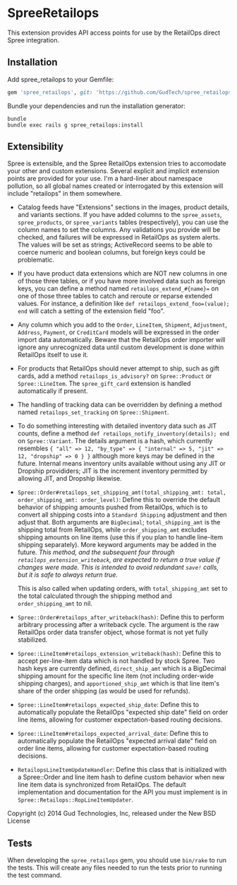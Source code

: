 SpreeRetailops
==============

This extension provides API access points for use by the RetailOps direct Spree integration.

Installation
------------

Add spree_retailops to your Gemfile:

```ruby
gem 'spree_retailops', git: 'https://github.com/GudTech/spree_retailops.git'
```

Bundle your dependencies and run the installation generator:

```shell
bundle
bundle exec rails g spree_retailops:install
```

Extensibility
-------------

Spree is extensible, and the Spree RetailOps extension tries to accomodate your other and custom extensions.
Several explicit and implicit extension points are provided for your use.
I'm a hard-liner about namespace pollution, so all global names created or interrogated by this extension will include "retailops" in them somewhere.

* Catalog feeds have "Extensions" sections in the images, product details, and variants sections.  If you have added columns to the `spree_assets`, `spree_products`, or `spree_variants` tables (respectively), you can use the column names to set the columns.  Any validations you provide will be checked, and failures will be expressed in RetailOps as system alerts.  The values will be set as strings; ActiveRecord seems to be able to coerce numeric and boolean columns, but foreign keys could be problematic.

* If you have product data extensions which are NOT new columns in one of those three tables, or if you have more involved data such as foreign keys, you can define a method named `retailops_extend_#{name}=` on one of those three tables to catch and reroute or reparse extended values.  For instance, a definition like `def retailops_extend_foo=(value); end` will catch a setting of the extension field "foo".

* Any column which you add to the `Order`, `LineItem`, `Shipment`, `Adjustment`, `Address`, `Payment`, or `CreditCard` models will be expressed in the order import data automatically.  Beware that the RetailOps order importer will ignore any unrecognized data until custom development is done within RetailOps itself to use it.

* For products that RetailOps should never attempt to ship, such as gift cards, add a method `retailops_is_advisory?` on `Spree::Product` or `Spree::LineItem`.  The `spree_gift_card` extension is handled automatically if present.

* The handling of tracking data can be overridden by defining a method named `retailops_set_tracking` on `Spree::Shipment`.

* To do something interesting with detailed inventory data such as JIT counts, define a method `def retailops_notify_inventory(details); end` on `Spree::Variant`.  The details argument is a hash, which currently resembles `{ "all" => 12, "by_type" => { "internal" => 5, "jit" => 12, "dropship" => 0 } }` although more keys may be defined in the future.  Internal means inventory units available without using any JIT or Dropship provididers; JIT is the increment inventory permitted by allowing JIT, and Dropship likewise.

* `Spree::Order#retailops_set_shipping_amt(total_shipping_amt: total, order_shipping_amt: order_level)`: Define this to override the default behavior of shipping amounts pushed from RetailOps, which is to convert all shipping costs into a `Standard Shipping` adjustment and then adjust that.  Both arguments are `BigDecimal`; `total_shipping_amt` is the shipping total from RetailOps, while `order_shipping_amt` excludes shipping amounts on line items (use this if you plan to handle line-item shipping separately).  More keyword arguments may be added in the future. _This method, and the subsequent four through `retailops_extension_writeback`, are expected to return a true value if changes were made.  This is intended to avoid redundant `save!` calls, but it is safe to always return true._

  This is also called when updating orders, with `total_shipping_amt` set to the total calculated through the shipping method and `order_shipping_amt` to nil.

* `Spree::Order#retailops_after_writeback(hash)`: Define this to perform arbitrary processing after a writeback cycle.  The argument is the raw RetailOps order data transfer object, whose format is not yet fully stabilized.

* `Spree::LineItem#retailops_extension_writeback(hash)`: Define this to accept per-line-item data which is not handled by stock Spree.  Two hash keys are currently defined, `direct_ship_amt` which is a BigDecimal shipping amount for the specific line item (not including order-wide shipping charges), and `apportioned_ship_amt` which is that line item's share of the order shipping (as would be used for refunds).

* `Spree::LineItem#retailops_expected_ship_date`: Define this to automatically populate the RetailOps "expected ship date" field on order line items, allowing for customer expectation-based routing decisions.

* `Spree::LineItem#retailops_expected_arrival_date`: Define this to automatically populate the RetailOps "expected arrival date" field on order line items, allowing for customer expectation-based routing decisions.

* `RetailopsLineItemUpdateHandler`: Define this class that is initialized with a Spree::Order and line item hash to define custom behavior when new line item data is synchronized from RetailOps. The default implementation and documentation for the API you must implement is in `Spree::Retailops::RopLineItemUpdater`.

Copyright (c) 2014 Gud Technologies, Inc, released under the New BSD License

Tests
-----

When developing the `spree_retailops` gem, you should use `bin/rake` to run the tests. This will create
any files needed to run the tests prior to running the test command.
